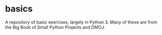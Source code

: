 # basics

A repository of basic exercises, largely in Python 3.
Many of these are from the Big Book of Small Python Projects and DMOJ.
